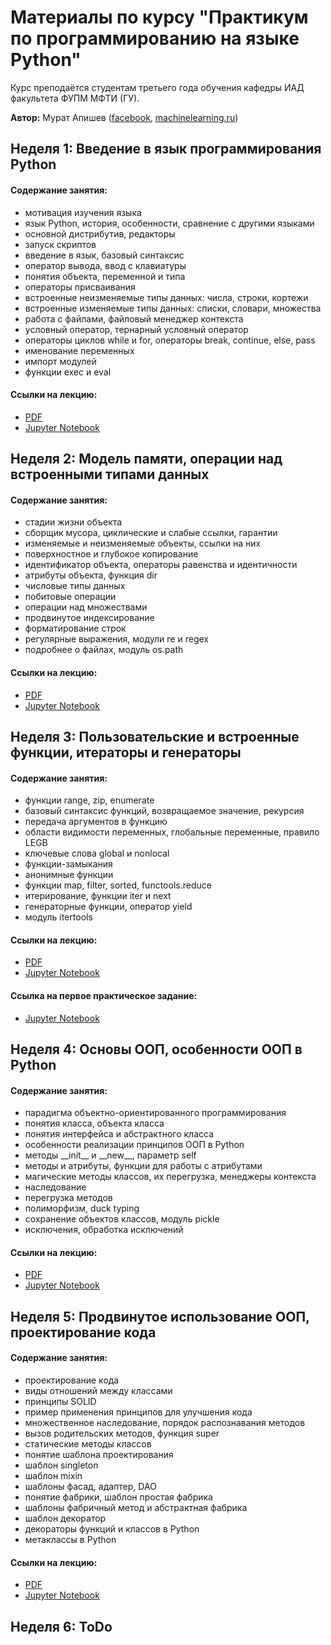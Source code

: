<h1>Материалы по курсу "Практикум по программированию на языке Python"</h1>

Курс преподаётся студентам третьего года обучения кафедры ИАД факультета ФУПМ МФТИ (ГУ).

__Автор:__ Мурат Апишев ([facebook](https://www.facebook.com/great.mel), [machinelearning.ru](http://www.machinelearning.ru/wiki/index.php?title=Участник:Mapishev))


<h2>Неделя 1: Введение в язык программирования Python</h2>

<h4>Содержание занятия:</h4>

- мотивация изучения языка
- язык Python, история, особенности, сравнение с другими языками
- основной дистрибутив, редакторы
- запуск скриптов
- введение в язык, базовый синтаксис
- оператор вывода, ввод с клавиатуры
- понятия объекта, переменной и типа
- операторы присваивания
- встроенные неизменяемые типы данных: числа, строки, кортежи
- встроенные изменяемые типы данных: списки, словари, множества
- работа с файлами, файловый менеджер контекста
- условный оператор, тернарный условный оператор
- операторы циклов while и for, операторы break, continue, else, pass
- именование переменных
- импорт модулей
- функции exec и eval

<h4>Ссылки на лекцию:</h4>

- [PDF](https://github.com/MelLain/mipt-python/blob/master/lectures/pdf/mel-lain-mipt-python-intro.pdf)
- [Jupyter Notebook](https://github.com/MelLain/mipt-python/blob/master/lectures/src/mel-lain-mipt-python-intro.ipynb)

<h2>Неделя 2: Модель памяти, операции над встроенными типами данных</h2>

<h4>Содержание занятия:</h4>

- стадии жизни объекта
- сборщик мусора, циклические и слабые ссылки, гарантии
- изменяемые и неизменяемые объекты, ссылки на них
- поверхностное и глубокое копирование
- идентификатор объекта, операторы равенства и идентичности
- атрибуты объекта, функция dir
- числовые типы данных
- побитовые операции
- операции над множествами
- продвинутое индексирование
- форматирование строк
- регулярные выражения, модули re и regex
- подробнее о файлах, модуль os.path

<h4>Ссылки на лекцию:</h4>

- [PDF](https://github.com/MelLain/mipt-python/blob/master/lectures/pdf/mel-lain-mipt-python-types.pdf)
- [Jupyter Notebook](https://github.com/MelLain/mipt-python/blob/master/lectures/src/mel-lain-mipt-python-types.ipynb)

<h2>Неделя 3: Пользовательские и встроенные функции, итераторы и генераторы</h2>

<h4>Содержание занятия: </h4>

- функции range, zip, enumerate
- базовый синтаксис функций, возвращаемое значение, рекурсия
- передача аргументов в функцию
- области видимости переменных, глобальные переменные, правило LEGB
- ключевые слова global и nonlocal
- функции-замыкания
- анонимные функции
- функции map, filter, sorted, functools.reduce
- итерирование, функции iter и next
- генераторные функции, оператор yield
- модуль itertools

<h4>Ссылки на лекцию:</h4>

- [PDF](https://github.com/MelLain/mipt-python/blob/master/lectures/pdf/mel-lain-mipt-python-functions.pdf)
- [Jupyter Notebook](https://github.com/MelLain/mipt-python/blob/master/lectures/src/mel-lain-mipt-python-functions.ipynb)

<h4>Ссылка на первое практическое задание:</h4>

- [Jupyter Notebook](https://github.com/MelLain/mipt-python/blob/master/tasks/mel-lain-mipt-python-task-intro.ipynb)

<h2>Неделя 4: Основы ООП, особенности ООП в Python</h2>

<h4>Содержание занятия: </h4>

- парадигма объектно-ориентированного программирования
- понятия класса, объекта класса
- понятия интерфейса и абстрактного класса
- особенности реализации принципов ООП в Python
- методы \_\_init\_\_ и \_\_new\_\_, параметр self
- методы и атрибуты, функции для работы с атрибутами
- магические методы классов, их перегрузка, менеджеры контекста
- наследование
- перегрузка методов
- полиморфизм, duck typing
- сохранение объектов классов, модуль pickle
- исключения, обработка исключений

<h4>Ссылки на лекцию:</h4>

- [PDF](https://github.com/MelLain/mipt-python/blob/master/lectures/pdf/mel-lain-mipt-python-classes.pdf)
- [Jupyter Notebook](https://github.com/MelLain/mipt-python/blob/master/lectures/src/mel-lain-mipt-python-classes.ipynb)

<h2>Неделя 5: Продвинутое использование ООП, проектирование кода</h2>

<h4>Содержание занятия: </h4>

- проектирование кода
- виды отношений между классами
- принципы SOLID
- пример применения принципов для улучшения кода
- множественное наследование, порядок распознавания методов
- вызов родительских методов, функция super
- статические методы классов
- понятие шаблона проектирования
- шаблон singleton
- шаблон mixin
- шаблоны фасад, адаптер, DAO
- понятие фабрики, шаблон простая фабрика
- шаблоны фабричный метод и абстрактная фабрика
- шаблон декоратор
- декораторы функций и классов в Python
- метаклассы в Python

<h4>Ссылки на лекцию:</h4>

- [PDF](https://github.com/MelLain/mipt-python/blob/master/lectures/pdf/mel-lain-mipt-python-design.pdf)
- [Jupyter Notebook](https://github.com/MelLain/mipt-python/blob/master/lectures/src/mel-lain-mipt-python-design.ipynb)

<h2>Неделя 6: ToDo</h2>
